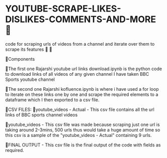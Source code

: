 # YOUTUBE-SCRAPE-LIKES-DISLIKES-COMMENTS-AND-MORE  :name_badge:
code for scraping urls of videos from a channel and iterate over them to scrape its features   :name_badge: :name_badge:

:large_blue_circle:Components 

:round_pushpin:The first one Rajarshi youtube url links download.ipynb is the
python code to download links of all videos of any given channel
I have taken BBC Sports youtube channel


:round_pushpin:The second one Rajarshi kofluence.ipynb is where i have used a for loop
to iterate on these links one by one and scrape the required
elements to a dataframe which I then exported to a csv file.



 :large_blue_circle:CSV FILES:
 :round_pushpin:youtube_videos - Actual - This csv file contains all the url links
of BBC sports channel videos


 :round_pushpin:youtube_videos - This csv file was made because scraping just one url is
taking around 2-3mins, 500 urls thus would take a huge amount of time so
this csv is a sample of the "youtube_videos - Actual" containing 9 urls.


 :round_pushpin:FINAL OUTPUT - This csv file is the final output of the code with fields
as required.
